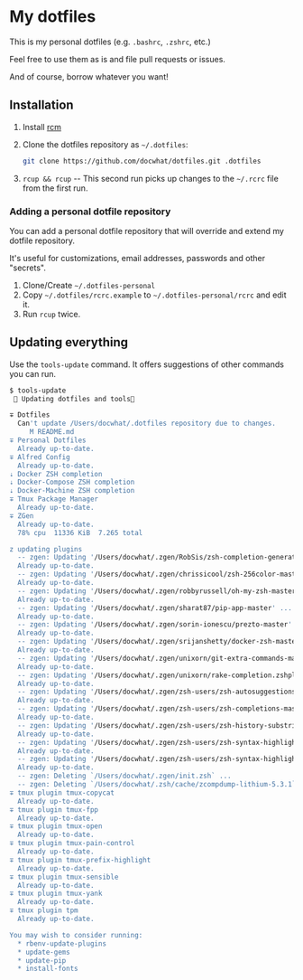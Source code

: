 My dotfiles
===========

This is my personal dotfiles (e.g. `.bashrc`, `.zshrc`, etc.)

Feel free to use them as is and file pull requests or issues.

And of course, borrow whatever you want!

Installation
------------

1.  Install [rcm](https://github.com/thoughtbot/rcm)
2.  Clone the dotfiles repository as `~/.dotfiles`:

    ``` .sh
    git clone https://github.com/docwhat/dotfiles.git .dotfiles
    ```

3.  `rcup && rcup` -- This second run picks up changes to the `~/.rcrc` file from the first run.

### Adding a personal dotfile repository

You can add a personal dotfile repository that will override and extend my dotfile repository.

It's useful for customizations, email addresses, passwords and other "secrets".

1.  Clone/Create `~/.dotfiles-personal`
2.  Copy `~/.dotfiles/rcrc.example` to `~/.dotfiles-personal/rcrc` and edit it.
3.  Run `rcup` twice.

Updating everything
-------------------

Use the `tools-update` command. It offers suggestions of other commands you can run.

``` .sh
$ tools-update
 🔨 Updating dotfiles and tools🔧

∓ Dotfiles
  Can't update /Users/docwhat/.dotfiles repository due to changes.
     M README.md
∓ Personal Dotfiles
  Already up-to-date.
∓ Alfred Config
  Already up-to-date.
⇣ Docker ZSH completion
⇣ Docker-Compose ZSH completion
⇣ Docker-Machine ZSH completion
∓ Tmux Package Manager
  Already up-to-date.
∓ ZGen
  Already up-to-date.
  78% cpu  11336 KiB  7.265 total

z updating plugins
  -- zgen: Updating '/Users/docwhat/.zgen/RobSis/zsh-completion-generator-master' ...
  Already up-to-date.
  -- zgen: Updating '/Users/docwhat/.zgen/chrissicool/zsh-256color-master' ...
  Already up-to-date.
  -- zgen: Updating '/Users/docwhat/.zgen/robbyrussell/oh-my-zsh-master' ...
  Already up-to-date.
  -- zgen: Updating '/Users/docwhat/.zgen/sharat87/pip-app-master' ...
  Already up-to-date.
  -- zgen: Updating '/Users/docwhat/.zgen/sorin-ionescu/prezto-master' ...
  Already up-to-date.
  -- zgen: Updating '/Users/docwhat/.zgen/srijanshetty/docker-zsh-master' ...
  Already up-to-date.
  -- zgen: Updating '/Users/docwhat/.zgen/unixorn/git-extra-commands-master' ...
  Already up-to-date.
  -- zgen: Updating '/Users/docwhat/.zgen/unixorn/rake-completion.zshplugin-master' ...
  Already up-to-date.
  -- zgen: Updating '/Users/docwhat/.zgen/zsh-users/zsh-autosuggestions-master' ...
  Already up-to-date.
  -- zgen: Updating '/Users/docwhat/.zgen/zsh-users/zsh-completions-master' ...
  Already up-to-date.
  -- zgen: Updating '/Users/docwhat/.zgen/zsh-users/zsh-history-substring-search-master' ...
  Already up-to-date.
  -- zgen: Updating '/Users/docwhat/.zgen/zsh-users/zsh-syntax-highlighting-0.5.0' ...
  Already up-to-date.
  -- zgen: Updating '/Users/docwhat/.zgen/zsh-users/zsh-syntax-highlighting-0.5.x' ...
  Already up-to-date.
  -- zgen: Deleting `/Users/docwhat/.zgen/init.zsh` ...
  -- zgen: Deleting `/Users/docwhat/.zsh/cache/zcompdump-lithium-5.3.1` ...
∓ tmux plugin tmux-copycat
  Already up-to-date.
∓ tmux plugin tmux-fpp
  Already up-to-date.
∓ tmux plugin tmux-open
  Already up-to-date.
∓ tmux plugin tmux-pain-control
  Already up-to-date.
∓ tmux plugin tmux-prefix-highlight
  Already up-to-date.
∓ tmux plugin tmux-sensible
  Already up-to-date.
∓ tmux plugin tmux-yank
  Already up-to-date.
∓ tmux plugin tpm
  Already up-to-date.

You may wish to consider running:
  * rbenv-update-plugins
  * update-gems
  * update-pip
  * install-fonts
```
